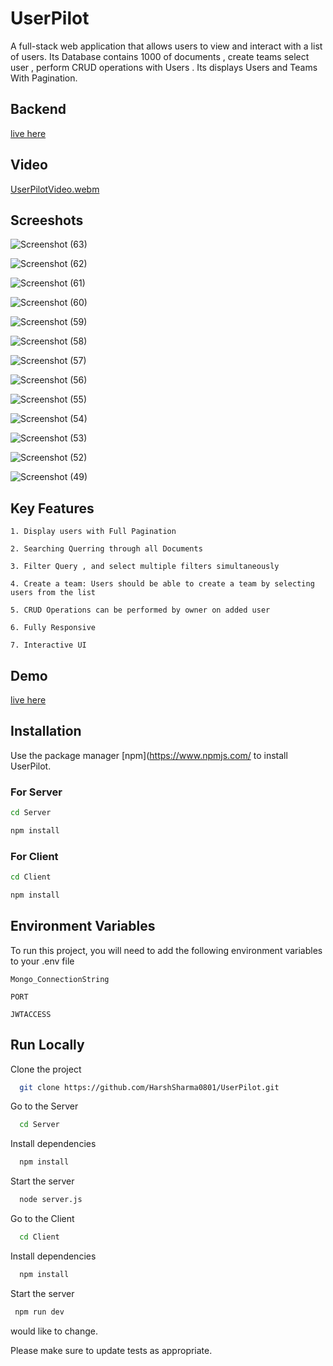 # UserPilot

A full-stack web application that allows users to view and interact with a list of users. Its Database contains 1000 of documents , create teams select user , perform CRUD operations with Users . Its displays Users and Teams With Pagination.

  ## Backend 
  [live here](https://user-pilot-backend.vercel.app/)

## Video
[UserPilotVideo.webm](https://github.com/HarshSharma0801/UserPilot/assets/121893196/bc5e1187-e5e4-4e33-a98e-8a1541a8abed)



## Screeshots
![Screenshot (63)](https://github.com/HarshSharma0801/UserPilot/assets/121893196/35ed7cd3-96f6-4f52-a133-92d8e3fa28b4)

![Screenshot (62)](https://github.com/HarshSharma0801/UserPilot/assets/121893196/40b186e8-b752-46cd-8f0d-6a248cb42aae)

![Screenshot (61)](https://github.com/HarshSharma0801/UserPilot/assets/121893196/c1d6eafe-7851-4f49-b88f-939ed9abcc53)

![Screenshot (60)](https://github.com/HarshSharma0801/UserPilot/assets/121893196/8334f717-a855-499d-838c-329735683016)

![Screenshot (59)](https://github.com/HarshSharma0801/UserPilot/assets/121893196/60907a8d-f25a-4a75-b270-f711ecc7007f)

![Screenshot (58)](https://github.com/HarshSharma0801/UserPilot/assets/121893196/bca70f84-08d4-44ad-8848-427e86ddad16)

![Screenshot (57)](https://github.com/HarshSharma0801/UserPilot/assets/121893196/e4d0b391-26a7-42e6-86e0-b920eb7bcb27)

![Screenshot (56)](https://github.com/HarshSharma0801/UserPilot/assets/121893196/3a2e8236-e221-462a-bc67-4a468e81fadf)

![Screenshot (55)](https://github.com/HarshSharma0801/UserPilot/assets/121893196/daed65bf-cd3a-4161-80f8-b7ff8f9646b7)

![Screenshot (54)](https://github.com/HarshSharma0801/UserPilot/assets/121893196/8a09ca50-171b-4209-a3de-a56e785a60e4)

![Screenshot (53)](https://github.com/HarshSharma0801/UserPilot/assets/121893196/fb3e08fc-7620-4e18-a636-0d1c2ccbf0d6)

![Screenshot (52)](https://github.com/HarshSharma0801/UserPilot/assets/121893196/82c64cb2-4957-4a20-bd5f-c50a6e6ceb94)

![Screenshot (49)](https://github.com/HarshSharma0801/UserPilot/assets/121893196/3df47c1a-6d91-4950-84a8-faf5d573d16f)



  
## Key Features 

`1. Display users with Full Pagination `

`2. Searching Querring through all Documents `

`3. Filter Query , and select multiple filters simultaneously`

`4. Create a team: Users should be able to create a team by selecting users from the list`

`5. CRUD Operations can be performed by owner on added user`

`6. Fully Responsive`

`7. Interactive UI `


## Demo

[live here](https://user-pilot.vercel.app/)

## Installation

Use the package manager [npm](https://www.npmjs.com/ to install UserPilot.
### For Server
```bash
cd Server
```
```bash
npm install
```
### For Client
```bash
cd Client
```
```bash
npm install
```



## Environment Variables

To run this project, you will need to add the following environment variables to your .env file

`Mongo_ConnectionString`

`PORT`

`JWTACCESS`

## Run Locally

Clone the project

```bash
  git clone https://github.com/HarshSharma0801/UserPilot.git
```
Go to the Server

```bash
  cd Server
```

Install dependencies

```bash
  npm install
```

Start the server

```bash
  node server.js
```

Go to the Client

```bash
  cd Client
```

Install dependencies

```bash
  npm install
```

Start the server

```bash
 npm run dev
```

would like to change.

Please make sure to update tests as appropriate.


















